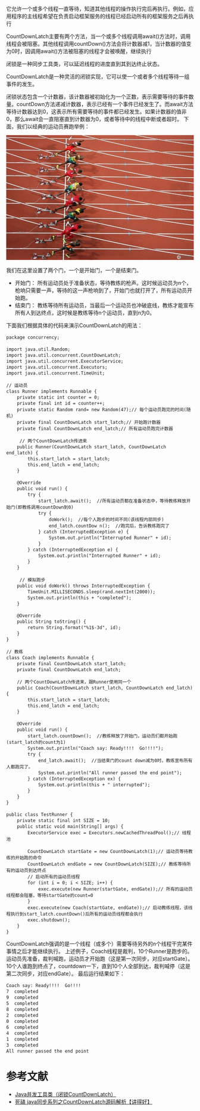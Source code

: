 它允许一个或多个线程一直等待，知道其他线程的操作执行完后再执行。例如，应用程序的主线程希望在负责启动框架服务的线程已经启动所有的框架服务之后再执行


CountDownLatch主要有两个方法，当一个或多个线程调用await()方法时，调用线程会被阻塞。其他线程调用countDown()方法会将计数器减1，当计数器的值变为0时，因调用await()方法被阻塞的线程才会被唤醒，继续执行




闭锁是一种同步工具类，可以延迟线程的进度直到其到达终止状态。

CountDownLatch是一种灵活的闭锁实现，它可以使一个或者多个线程等待一组事件的发生。

闭锁状态包含一个计数器，该计数器被初始化为一个正数，表示需要等待的事件数量。countDown方法递减计数器，表示已经有一个事件已经发生了。而await方法等待计数器达到0，这表示所有需要等待的事件都已经发生。如果计数器的值非0，那么await会一直阻塞直到计数器为0，或者等待中的线程中断或者超时。
下面，我们以经典的运动员赛跑举例：

![](CountDownLatch.png)

我们在这里设置了两个门，一个是开始门，一个是结束门。

* 开始门： 所有运动员处于准备状态，等待教练的枪声。这时候运动员为n个，枪响只需要一声，等待的这一声枪响到了，开始门也就打开了，所有运动员开始跑。
* 结束门： 教练等待所有运动员，当最后一个运动员也冲破底线，教练才能宣布所有人到达终点，这时候是教练等待n个运动员，直到n为0。

下面我们根据具体的代码来演示CountDownLatch的用法：

```
package concurrency;

import java.util.Random;
import java.util.concurrent.CountDownLatch;
import java.util.concurrent.ExecutorService;
import java.util.concurrent.Executors;
import java.util.concurrent.TimeUnit;

// 运动员
class Runner implements Runnable {
    private static int counter = 0;
    private final int id = counter++;
    private static Random rand= new Random(47);// 每个运动员跑完的时间(随机)
    private final CountDownLatch start_latch;// 开始跑计数器
    private final CountDownLatch end_latch;// 所有运动员跑完计数器

	 // 两个CountDownLatch传进来
    public Runner(CountDownLatch start_latch, CountDownLatch end_latch) {
        this.start_latch = start_latch;
        this.end_latch = end_latch;
    }

    @Override
    public void run() {
        try {
            start_latch.await();  //所有运动员都在准备状态中，等待教练释放开始门(即教练调用countDown到0)
            try {
                doWork();  //每个人跑步的时间不同(该线程内部同步)
                end_latch.countDow n();  //跑完后，告诉教练跑完了
            } catch (InterruptedException e) {
                System.out.println("Interrupted Runner" + id);
            }
        } catch (InterruptedException e) {
            System.out.println("Interrupted Runner" + id);
        }
    }

	 // 模拟跑步
    public void doWork() throws InterruptedException {
        TimeUnit.MILLISECONDS.sleep(rand.nextInt(2000));
        System.out.println(this + "completed");
    }

    @Override
    public String toString() {
        return String.format("%1$-3d", id);
    }
}

// 教练
class Coach implements Runnable {
    private final CountDownLatch start_latch;
    private final CountDownLatch end_latch;

	// 两个CountDownLatch传进来，跟Runner使用同一个
    public Coach(CountDownLatch start_latch, CountDownLatch end_latch) {
        this.start_latch = start_latch;
        this.end_latch = end_latch;
    }

    @Override
    public void run() {
        start_latch.countDown();  //教练释放了开始门，运动员们都开始跑(start_latch的count为1)
        System.out.println("Coach say: Ready!!!!  Go!!!!");
        try {
            end_latch.await();  //当结束门的count down减为0时，教练宣布所有人都跑完了。
            System.out.println("All runner passed the end point");
        } catch (InterruptedException ex) {
            System.out.println(this + " interrupted");
        }
    }
}

public class TestRunner {
    private static final int SIZE = 10;
    public static void main(String[] args) {
        ExecutorService exec = Executors.newCachedThreadPool();// 线程池
        
        CountDownLatch startGate = new CountDownLatch(1);// 运动员等待教练的开始跑的命令
        CountDownLatch endGate = new CountDownLatch(SIZE);// 教练等待所有的运动员到达终点
        // 启动所有的运动员线程
        for (int i = 0; i < SIZE; i++) {
            exec.execute(new Runner(startGate, endGate));// 所有的运动员线程都会阻塞，等待startGate的count=0
        }
        exec.execute(new Coach(startGate, endGate));// 启动教练线程，该线程执行到start_latch.countDown()后所有的运动员线程都会执行
        exec.shutdown();
    }
}

```
CountDownLatch强调的是一个线程（或多个）需要等待另外的n个线程干完某件事情之后才能继续执行。 上述例子，Coach线程是裁判，10个Runner是跑步的。运动员先准备，裁判喊跑，运动员才开始跑（这是第一次同步，对应startGate）。10个人谁跑到终点了，countdown一下，直到10个人全部到达，裁判喊停（这是第二次同步，对应endGate）。
最后运行结果如下：

```
Coach say: Ready!!!!  Go!!!!
7  completed
9  completed
5  completed
8  completed
2  completed
0  completed
6  completed
4  completed
1  completed
3  completed
All runner passed the end point

```


# 参考文献

- [Java并发工具类（闭锁CountDownLatch）](https://juejin.im/post/5a3267646fb9a0451d4180aa)
- [死磕 java同步系列之CountDownLatch源码解析【讲得好】](https://mp.weixin.qq.com/s/QHFXKVybKz_iwgC8reGfPQ)